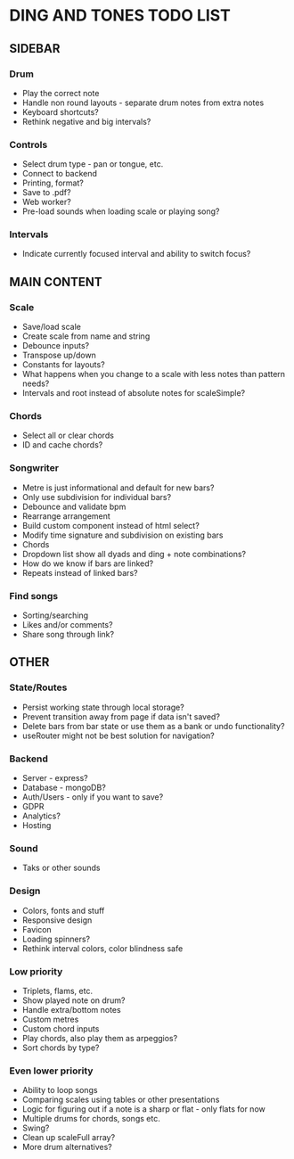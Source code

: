 # DING AND TONES TODO LIST

## SIDEBAR

### Drum

* Play the correct note
* Handle non round layouts - separate drum notes from extra notes
* Keyboard shortcuts?
* Rethink negative and big intervals?

### Controls

* Select drum type - pan or tongue, etc.
* Connect to backend
* Printing, format?
* Save to .pdf?
* Web worker?
* Pre-load sounds when loading scale or playing song?

### Intervals

* Indicate currently focused interval and ability to switch focus?

## MAIN CONTENT

### Scale

* Save/load scale
* Create scale from name and string
* Debounce inputs?
* Transpose up/down
* Constants for layouts?
* What happens when you change to a scale with less notes than pattern needs?
* Intervals and root instead of absolute notes for scaleSimple?

### Chords

* Select all or clear chords
* ID and cache chords?

### Songwriter

* Metre is just informational and default for new bars?
* Only use subdivision for individual bars?
* Debounce and validate bpm
* Rearrange arrangement
* Build custom component instead of html select?
* Modify time signature and subdivision on existing bars
* Chords
* Dropdown list show all dyads and ding + note combinations?
* How do we know if bars are linked?
* Repeats instead of linked bars?

### Find songs

* Sorting/searching
* Likes and/or comments?
* Share song through link?

## OTHER

### State/Routes

* Persist working state through local storage?
* Prevent transition away from page if data isn't saved?
* Delete bars from bar state or use them as a bank or undo functionality?
* useRouter might not be best solution for navigation?

### Backend

* Server - express?
* Database - mongoDB?
* Auth/Users - only if you want to save?
* GDPR
* Analytics?
* Hosting

### Sound

* Taks or other sounds

### Design

* Colors, fonts and stuff
* Responsive design
* Favicon
* Loading spinners?
* Rethink interval colors, color blindness safe

### Low priority

* Triplets, flams, etc.
* Show played note on drum?
* Handle extra/bottom notes
* Custom metres
* Custom chord inputs
* Play chords, also play them as arpeggios?
* Sort chords by type?

### Even lower priority

* Ability to loop songs
* Comparing scales using tables or other presentations
* Logic for figuring out if a note is a sharp or flat - only flats for now
* Multiple drums for chords, songs etc.
* Swing?
* Clean up scaleFull array?
* More drum alternatives?
